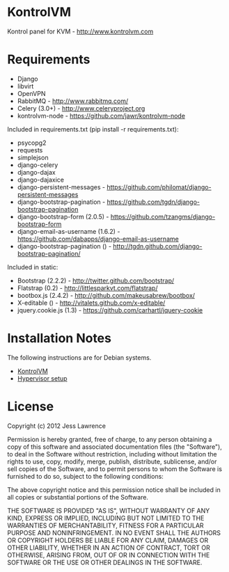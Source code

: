 KontrolVM
=========

Kontrol panel for KVM - http://www.kontrolvm.com

Requirements
============

* Django
* libvirt
* OpenVPN
* RabbitMQ - http://www.rabbitmq.com/
* Celery (3.0+) - http://www.celeryproject.org
* kontrolvm-node - https://github.com/jawr/kontrolvm-node

Included in requirements.txt (pip install -r requirements.txt):

* psycopg2
* requests
* simplejson
* django-celery
* django-dajax
* django-dajaxice
* django-persistent-messages - https://github.com/philomat/django-persistent-messages
* django-bootstrap-pagination - https://github.com/tgdn/django-bootstrap-pagination
* django-bootstrap-form (2.0.5) - https://github.com/tzangms/django-bootstrap-form
* django-email-as-username (1.6.2) - https://github.com/dabapps/django-email-as-username
* django-bootstrap-pagination () - http://tgdn.github.com/django-bootstrap-pagination/

Included in static:

* Bootstrap (2.2.2) - http://twitter.github.com/bootstrap/
* Flatstrap (0.2) - http://littlesparkvt.com/flatstrap/
* bootbox.js (2.4.2) - http://github.com/makeusabrew/bootbox/
* X-editable () - http://vitalets.github.com/x-editable/
* jquery.cookie.js (1.3) - https://github.com/carhartl/jquery-cookie

Installation Notes
==================
The following instructions are for Debian systems.

* [KontrolVM](https://github.com/jawr/kontrolvm/wiki/Installation---Debian-Wheezy-7.0.0)
* [Hypervisor setup](https://github.com/jawr/kontrolvm/wiki/Hypervisor-Installation-Debian-Wheezy-7.0.0)

License
=======
Copyright (c) 2012 Jess Lawrence

Permission is hereby granted, free of charge, to any person obtaining a copy of this software and associated documentation files (the "Software"), to deal in the Software without restriction, including without limitation the rights to use, copy, modify, merge, publish, distribute, sublicense, and/or sell copies of the Software, and to permit persons to whom the Software is furnished to do so, subject to the following conditions:

The above copyright notice and this permission notice shall be included in all copies or substantial portions of the Software.

THE SOFTWARE IS PROVIDED "AS IS", WITHOUT WARRANTY OF ANY KIND, EXPRESS OR IMPLIED, INCLUDING BUT NOT LIMITED TO THE WARRANTIES OF MERCHANTABILITY, FITNESS FOR A PARTICULAR PURPOSE AND NONINFRINGEMENT. IN NO EVENT SHALL THE AUTHORS OR COPYRIGHT HOLDERS BE LIABLE FOR ANY CLAIM, DAMAGES OR OTHER LIABILITY, WHETHER IN AN ACTION OF CONTRACT, TORT OR OTHERWISE, ARISING FROM, OUT OF OR IN CONNECTION WITH THE SOFTWARE OR THE USE OR OTHER DEALINGS IN THE SOFTWARE.
